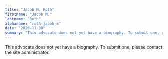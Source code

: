 ```yaml
---
title: "Jacob M. Roth"
firstname: "Jacob M."
lastname: "Roth"
alphaname: "roth-jacob-m"
date: "2020-11-30"
summary: "This advocate does not yet have a biography. To submit one, please contact the site administrator."
---
```

This advocate does not yet have a biography. To submit one, please contact the site administrator.

